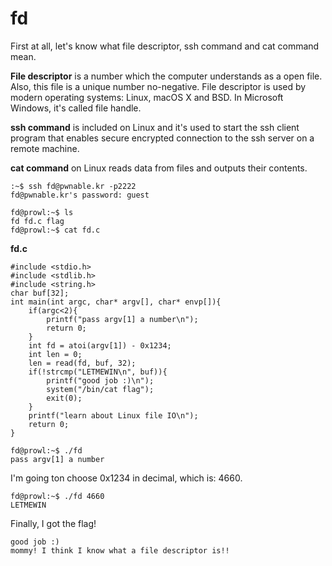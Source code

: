 # fd

First at all, let's know what file descriptor, ssh command and cat command mean. 

<p><strong>File descriptor</strong> is a number which the computer understands as a open file. Also, this file is a unique number no-negative. File descriptor is used by modern operating systems: Linux, macOS X and BSD. In Microsoft Windows, it's called file handle.</p>

<p><strong>ssh command</strong> is included on Linux and it's used to start the ssh client program that enables secure encrypted connection to the ssh server on a remote machine.</p>

<p><strong>cat command</strong> on Linux reads data from files and outputs their contents.</p>

```
:~$ ssh fd@pwnable.kr -p2222
fd@pwnable.kr's password: guest
```

```
fd@prowl:~$ ls
fd fd.c flag
fd@prowl:~$ cat fd.c
```

<strong>fd.c</strong>
```
#include <stdio.h>
#include <stdlib.h>
#include <string.h>
char buf[32];
int main(int argc, char* argv[], char* envp[]){
    if(argc<2){
        printf("pass argv[1] a number\n");
        return 0;
    }
    int fd = atoi(argv[1]) - 0x1234;
    int len = 0;
    len = read(fd, buf, 32);
    if(!strcmp("LETMEWIN\n", buf)){
        printf("good job :)\n");
        system("/bin/cat flag");
        exit(0);
    }
    printf("learn about Linux file IO\n");
    return 0;
}
```

```
fd@prowl:~$ ./fd
pass argv[1] a number
```

<p>I'm going ton choose 0x1234 in decimal, which is: 4660.</p>

```
fd@prowl:~$ ./fd 4660
LETMEWIN
```

<p>Finally, I got the flag!</p>

```
good job :)
mommy! I think I know what a file descriptor is!!
```


